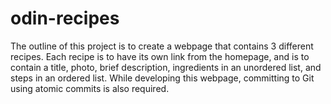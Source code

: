 # odin-recipes
The outline of this project is to create a webpage that contains 3 different recipes. Each recipe is to have its own link from the homepage, and is to contain a title, photo, brief description, ingredients in an unordered list, and steps in an ordered list. While developing this webpage, committing to Git using atomic commits is also required.